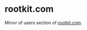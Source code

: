 # rootkit.com

Mirror of users section of [rootkit.com](https://web.archive.org/web/20110205151357/http://www.rootkit.com/).
